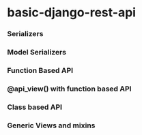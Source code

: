 # basic-django-rest-api

### Serializers
### Model Serializers
### Function Based API
### @api_view() with function based API
### Class based API
### Generic Views and mixins
